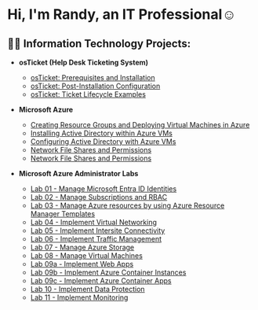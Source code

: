 <h1>Hi, I'm Randy, an IT Professional</a>☺</h1>

<h2>👨‍💻 Information Technology Projects:</h2>

- <b>osTicket (Help Desk Ticketing System)</b>
  - [osTicket: Prerequisites and Installation](https://github.com/randyta/osticket-prereqs)
  - [osTicket: Post-Installation Configuration](https://github.com/randyta/osticket-post-install)
  - [osTicket: Ticket Lifecycle Examples](https://github.com/randyta/Ticket-Lifecycle)
- <b>Microsoft Azure</b>
  - [Creating Resource Groups and Deploying Virtual Machines in Azure](https://github.com/randyta/Rescource-Groups-and-VMs)
  - [Installing Active Directory within Azure VMs](https://github.com/randyta/Active-Directory-Install)
  - [Configuring Active Directory with Azure VMs](https://github.com/randyta/Configuring-Active-Directory)
  - [Network File Shares and Permissions](https://github.com/randyta/Network-File-Shares-And-Perms)
  - [Network File Shares and Permissions](https://github.com/randyta/Install-and-Setup-Azure-AD-Connect/blob/main/README.md)

- <b>Microsoft Azure Administrator Labs</b>
  - [Lab 01 - Manage Microsoft Entra ID Identities](https://github.com/randyta/Lab-01---Manage-Microsoft-Entra-ID-Identities?tab=readme-ov-file)
  - [Lab 02 - Manage Subscriptions and RBAC](https://github.com/randyta/LAB_02a_Manage_Subscriptions_and_RBAC_Entra)
  - [Lab 03 - Manage Azure resources by using Azure Resource Manager Templates](https://github.com/randyta/LAB_03b-Manage_Azure_Resources_by_Using_ARM_Templates)
  - [Lab 04 - Implement Virtual Networking](https://github.com/randyta/LAB_04-Implement_Virtual_Networking)
  - [Lab 05 - Implement Intersite Connectivity](https://github.com/randyta/LAB_05-Implement_Intersite_Connectivity)
  - [Lab 06 - Implement Traffic Management](https://github.com/randyta/LAB_06-Implement_Network_Traffic_Management)
  - [Lab 07 - Manage Azure Storage](https://github.com/randyta/LAB_07-Manage_Azure_Storage)
  - [Lab 08 - Manage Virtual Machines](https://github.com/randyta/LAB_08-Manage_Virtual_Machines)
  - [Lab 09a - Implement Web Apps](https://github.com/randyta/LAB_09a-Implement_Web_Apps/blob/main/README.md)
  - [Lab 09b - Implement Azure Container Instances](https://github.com/randyta/LAB_09b-Implement_Azure_Container_Instances)
  - [Lab 09c - Implement Azure Container Apps](https://github.com/randyta/LAB_09c-Implement-Azure-Container-Apps)
  - [Lab 10 - Implement Data Protection](https://github.com/randyta/LAB_10-Implement_Data_Protection)
  - [Lab 11 - Implement Monitoring](https://github.com/randyta/LAB_11-Implement_Monitoring)
